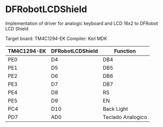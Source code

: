 # DFRobotLCDShield
Implementation of driver for analogic keyboard and LCD 16x2 to DFRobot LCD Shield

Target board: TM4C1294-EK
Compiler: Keil MDK

| TM4C1294-EK | DFRobotLCDShield | Function    	        |
|-------------|------------------|----------------------|
| PE0 	      | D4    	         | DB4		              |
| PE1 	      | D5    	       	 | DB5		              |
| PE2 	      | D6    	         | DB6		              |
| PE3 	      | D7    	         | DB7		              |
| PE4 	      | D8    	         | RS		                |
| PE5 	      | D9    	         | EN		                |
| PC4 	      | D10   	         | Back Light	          |
| PD7	        | AD0   	         | Teclado Analogico    |
